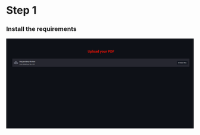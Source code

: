 # Step 1
### Install the requirements
<img src="https://github.com/danielprinceD/OpenBook-AI/blob/main/How%20to/1.Upload%20PDF.png">
